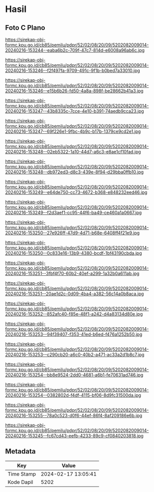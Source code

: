 # Hasil

## Foto C Plano

https://sirekap-obj-formc.kpu.go.id/cb85/pemilu/pdpr/52/02/08/20/09/5202082009014-20240216-153244--eaba6b2c-709f-47c7-814d-e6008a96ab6c.jpg

https://sirekap-obj-formc.kpu.go.id/cb85/pemilu/pdpr/52/02/08/20/09/5202082009014-20240216-153246--f2f497fa-9709-491c-9f1b-b0bed7a33010.jpg

https://sirekap-obj-formc.kpu.go.id/cb85/pemilu/pdpr/52/02/08/20/09/5202082009014-20240216-153246--e15b6b26-fd50-4a8a-898f-be28662b41a3.jpg

https://sirekap-obj-formc.kpu.go.id/cb85/pemilu/pdpr/52/02/08/20/09/5202082009014-20240216-153247--43b8335c-7cce-4e10-b391-74aedb9cca23.jpg

https://sirekap-obj-formc.kpu.go.id/cb85/pemilu/pdpr/52/02/08/20/09/5202082009014-20240216-153247--69f226e1-9fbc-4b9c-b17b-1379ce9cd2e1.jpg

https://sirekap-obj-formc.kpu.go.id/cb85/pemilu/pdpr/52/02/08/20/09/5202082009014-20240216-153248--02eb5322-1a10-44d7-a6c3-e8ae1cf10fad.jpg

https://sirekap-obj-formc.kpu.go.id/cb85/pemilu/pdpr/52/02/08/20/09/5202082009014-20240216-153248--db972ed3-d8c3-439e-8f94-d29bba0ffb10.jpg

https://sirekap-obj-formc.kpu.go.id/cb85/pemilu/pdpr/52/02/08/20/09/5202082009014-20240216-153249--e64de750-cc73-4672-b368-e848232eed46.jpg

https://sirekap-obj-formc.kpu.go.id/cb85/pemilu/pdpr/52/02/08/20/09/5202082009014-20240216-153249--f2d3aef1-cc95-44f6-ba49-ce460a1a0667.jpg

https://sirekap-obj-formc.kpu.go.id/cb85/pemilu/pdpr/52/02/08/20/09/5202082009014-20240216-153250--27e926ff-47d9-4d71-b68e-6408ff4f21e9.jpg

https://sirekap-obj-formc.kpu.go.id/cb85/pemilu/pdpr/52/02/08/20/09/5202082009014-20240216-153250--0c833e16-13b9-4380-bcdf-1bf43190cbda.jpg

https://sirekap-obj-formc.kpu.go.id/cb85/pemilu/pdpr/52/02/08/20/09/5202082009014-20240216-153251--3fbf4f70-60b2-40ef-a299-1a32b0a611ab.jpg

https://sirekap-obj-formc.kpu.go.id/cb85/pemilu/pdpr/52/02/08/20/09/5202082009014-20240216-153251--20ae1d2c-0d09-4ba4-a382-56c14a0b8aca.jpg

https://sirekap-obj-formc.kpu.go.id/cb85/pemilu/pdpr/52/02/08/20/09/5202082009014-20240216-153252--852afc40-f85e-48f1-a242-d4a83134d80e.jpg

https://sirekap-obj-formc.kpu.go.id/cb85/pemilu/pdpr/52/02/08/20/09/5202082009014-20240216-153253--94f39407-f353-41ed-b6ed-f476a1252b50.jpg

https://sirekap-obj-formc.kpu.go.id/cb85/pemilu/pdpr/52/02/08/20/09/5202082009014-20240216-153253--c290cb20-a6c0-40b2-a471-ac33a2d1b8c7.jpg

https://sirekap-obj-formc.kpu.go.id/cb85/pemilu/pdpr/52/02/08/20/09/5202082009014-20240216-153254--bb8e9524-2dd0-4681-a6b1-fe70631ad746.jpg

https://sirekap-obj-formc.kpu.go.id/cb85/pemilu/pdpr/52/02/08/20/09/5202082009014-20240216-153254--0382802d-f4df-4115-bf06-8d9fc31500da.jpg

https://sirekap-obj-formc.kpu.go.id/cb85/pemilu/pdpr/52/02/08/20/09/5202082009014-20240216-153255--78a0c523-d0f6-44ef-86f4-8af209186e6b.jpg

https://sirekap-obj-formc.kpu.go.id/cb85/pemilu/pdpr/52/02/08/20/09/5202082009014-20240216-153245--fc67cd43-eefb-4233-89c9-cf0840203818.jpg


## Metadata

| Key        | Value               |
| ---------- | ------------------- |
| Time Stamp | 2024-02-17 13:05:41 |
| Kode Dapil | 5202                |



